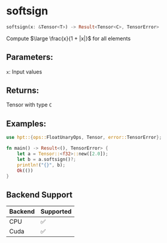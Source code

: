 # softsign
```rust
softsign(x: &Tensor<T>) -> Result<Tensor<C>, TensorError>
```
Compute $\large \frac{x}{1 + |x|}$ for all elements

## Parameters:
`x`: Input values

## Returns:
Tensor with type `C`

## Examples:
```rust
use hpt::{ops::FloatUnaryOps, Tensor, error::TensorError};

fn main() -> Result<(), TensorError> {
    let a = Tensor::<f32>::new([2.0]);
    let b = a.softsign()?;
    println!("{}", b);
    Ok(())
}
```
## Backend Support
| Backend | Supported |
|---------|-----------|
| CPU     | ✅         |
| Cuda    | ✅        |